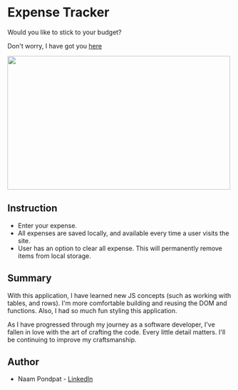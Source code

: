 # Expense Tracker

Would you like to stick to your budget?

Don't worry, I have got you [here](https://naamnamm.github.io/expense-tracker-app/)

<img src="https://user-images.githubusercontent.com/53867191/80553561-56a66080-8998-11ea-8635-ff72d6b2e618.PNG" height="300" width="500"/>

## Instruction
- Enter your expense.
- All expenses are saved locally, and available every time a user visits the site.
- User has an option to clear all expense. This will permanently remove items from local storage.


## Summary
With this application, I have learned new JS concepts (such as working with tables, and rows). I'm more comfortable building and reusing the DOM and functions. Also, I had so much fun styling this application.

As I have progressed through my journey as a software developer, I've fallen in love with the art of crafting the code. Every little detail matters. I'll be continuing to improve my craftsmanship.

## Author
- Naam Pondpat - [LinkedIn](https://www.linkedin.com/in/pondpat-tohsanguanpun-638153150/)